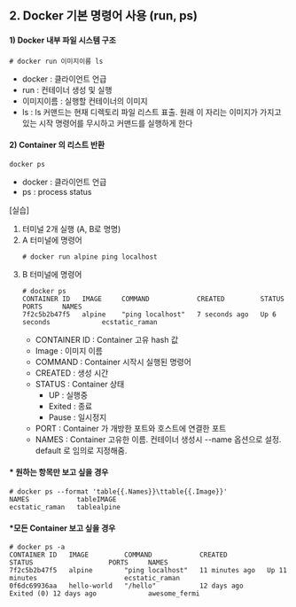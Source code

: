 ## 2. Docker 기본 명령어 사용 (run, ps)
#### 1) Docker 내부 파일 시스템 구조
```
# docker run 이미지이름 ls
```
* docker : 클라이언트 언급
* run : 컨테이너 생성 및 실행
* 이미지이름 : 실행할 컨테이너의 이미지
* ls : ls 커맨드는 현재 디렉토리 파일 리스트 표출. 원래 이 자리는 이미지가 가지고 있는 시작 명령어를 무시하고 커맨드를 실행하게 한다

#### 2) Container 의 리스트 반환
```
docker ps
```
* docker : 클라이언트 언급
* ps : process status

[실습]
1) 터미널 2개 실행 (A, B로 명명)
2) A 터미널에 명령어
    ```
    # docker run alpine ping localhost
    ```
3) B 터미널에 명령어
    ```
    # docker ps
   CONTAINER ID   IMAGE     COMMAND            CREATED         STATUS         PORTS     NAMES
   7f2c5b2b47f5   alpine    "ping localhost"   7 seconds ago   Up 6 seconds             ecstatic_raman
    ```
   - CONTAINER ID : Container 고유 hash 값
    - Image : 이미지 이름
    - COMMAND : Container 시작시 실행된 명령어
    - CREATED : 생성 시간
    - STATUS : Container 상태 
        - UP : 실행중
        - Exited : 종료
        - Pause : 일시정지
    - PORT : Container 가 개방한 포트와 호스트에 연결한 포트
    - NAMES : Container 고유한 이름. 컨테이너 생성시 --name 옵션으로 설정. default 로 임의로 지정해줌.
    
#### * 원하는 항목만 보고 싶을 경우
```
# docker ps --format 'table{{.Names}}\ttable{{.Image}}'
NAMES            tableIMAGE
ecstatic_raman   tablealpine
```
#### *모든 Container 보고 싶을 경우
```
# docker ps -a 
CONTAINER ID   IMAGE         COMMAND            CREATED          STATUS                   PORTS     NAMES
7f2c5b2b47f5   alpine        "ping localhost"   11 minutes ago   Up 11 minutes                      ecstatic_raman
0f6dc69936aa   hello-world   "/hello"           12 days ago      Exited (0) 12 days ago             awesome_fermi
```
